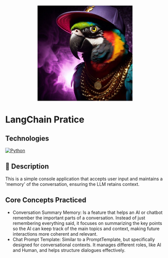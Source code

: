 <p align="center">
   <img src="https://github.com/AishaEvering/LangChain_Practice_Agents/blob/main/parrot.jpeg" alt="PyTorch Logo" width="auto" height="300">
</p>

# LangChain Pratice

## Technologies
[![Python](https://img.shields.io/badge/python-3670A0?style=for-the-badge&logo=python&logoColor=ffdd54)](https://www.python.org/)

## 📃 Description

This is a simple console application that accepts user input and maintains a 'memory' of the conversation, ensuring the LLM retains context.

## Core Concepts Practiced
- Conversation Summary Memory: Is a feature that helps an AI or chatbot remember the important parts of a conversation. Instead of just remembering everything said, it focuses on summarizing the key points so the AI can keep track of the main topics and context, making future interactions more coherent and relevant.
- Chat Prompt Template: Similar to a PromptTemplate, but specifically designed for conversational contexts. It manages different roles, like AI and Human, and helps structure dialogues effectively.
